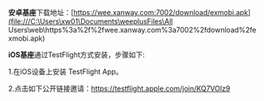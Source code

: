 **安卓基座**下载地址：[https://wee.xanway.com:7002/download/exmobi.apk](file:///C:\Users\xw01\Documents\weeplusFiles\All Users\web\https%3a%2f%2fwee.xanway.com%3a7002%2fdownload%2fexmobi.apk)



**iOS基座**通过TestFlight方式安装，步骤如下:

1.在iOS设备上安装 TestFlight App。 

2.点击如下公开链接邀请：https://testflight.apple.com/join/KQ7VOIz9

